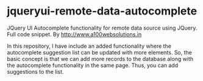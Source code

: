 jqueryui-remote-data-autocomplete
=================================

JQuery UI Autocomplete functionality for remote data source using JQuery. Full code snippet. By http://www.a100websolutions.in

In this repository, I have include an added functionality where the autocomplete suggestion list can be updated with more elements.
So, the basic concept is that we can add more records to the database along with the autocomplete functionality in the same
page. Thus, you can add suggestions to the list. 
